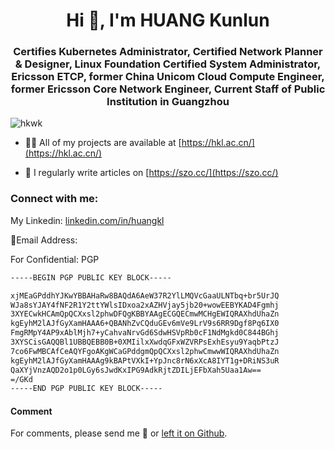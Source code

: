 <h1 align="center">Hi 👋, I'm HUANG Kunlun</h1>
<h3 align="center">Certifies Kubernetes Administrator, Certified Network Planner & Designer, Linux Foundation Certified System Administrator, Ericsson ETCP, former China Unicom Cloud Compute Engineer, former Ericsson Core Network Engineer, Current Staff of Public Institution in Guangzhou</h3>

<p align="left"> <img src="https://komarev.com/ghpvc/?username=hkwk&label=Profile%20views&color=0e75b6&style=flat" alt="hkwk" /> </p>

- 👨‍💻 All of my projects are available at [https://hkl.ac.cn/](https://hkl.ac.cn/)

- 📝 I regularly write articles on [https://szo.cc/](https://szo.cc/)

<h3 align="left">Connect with me:</h3>
<p align="left">
</p>
		
My Linkedin: [linkedin.com/in/huangkl](https://www.linkedin.com/in/huangkl)

📧Email Address:

For Confidential: PGP 

```txt
-----BEGIN PGP PUBLIC KEY BLOCK-----

xjMEaGPddhYJKwYBBAHaRw8BAQdA6AeW37R2YlLMQVcGaaULNTbq+br5UrJQ
WJa8sYJAY4fNF2R1Y2ttYWlsIDxoa2xAZHVjay5jb20+wowEEBYKAD4Fgmhj
3XYECwkHCAmQpQCXxsl2phwDFQgKBBYAAgECGQECmwMCHgEWIQRAXhdUhaZn
kgEyhM2lAJfGyXamHAAA6+QBANhZvCQduGEv6mVe9LrV9s6RR9Dgf8Pq6IX0
FmgRMpY4AP9xAblMjh7+yCahvaNrvGd6SdwHSVpRb0cF1NdMgkd0C844BGhj
3XYSCisGAQQBl1UBBQEBB0B+0XMIilxXwdqGFxWZVRPsExhEsyu9YaqbPtzJ
7co6FwMBCAfCeAQYFgoAKgWCaGPddgmQpQCXxsl2phwCmwwWIQRAXhdUhaZn
kgEyhM2lAJfGyXamHAAAg9kBAPtVXkI+YpJnc8rN6xXcA8IYT1g+DRiNS3uR
QaXYjVnzAQD2o1p0LGy6sJwdKxIPG9AdkRjtZDILjEFbXah5Uaa1Aw==
=/GKd
-----END PGP PUBLIC KEY BLOCK-----
```

#### Comment

For comments, please send me 📧 or [left it on Github](https://github.com/hkwk/hkwk.github.io/issues). 
